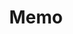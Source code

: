 ---
# This topic lives at
# https://digital.gov/topics/memo

# Topic Title
title: "Memo"

# description — keep it short and clear
# summary: ""

# Weight
weight: 1

# For more information on managing topics,
# see https://github.com/GSA/digitalgov.gov/wiki/topics
---